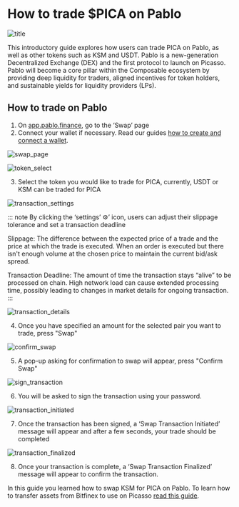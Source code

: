 # How to trade $PICA on Pablo

![title](./images-how-to-trade/title.jpg)

This introductory guide explores how users can trade PICA on Pablo, as well as other tokens such as KSM and USDT. 
Pablo is a new-generation Decentralized Exchange (DEX) and the first protocol to launch on Picasso. 
Pablo will become a core pillar within the Composable ecosystem by providing deep liquidity for traders, 
aligned incentives for token holders, and sustainable yields for liquidity providers (LPs).

## How to trade on Pablo

1. On [app.pablo.finance], go to the ‘Swap’ page
2. Connect your wallet if necessary. Read our guides [how to create and connect a wallet].

[app.pablo.finance]: app.pablo.finance
[how to create and connect a wallet]: docs.composable.finance/accounts-wallets

![swap_page](./images-how-to-trade/swap-page.jpg)

![token_select](./images-how-to-trade/token-select.png)

3. Select the token you would like to trade for PICA, currently, USDT or KSM can be traded for PICA

![transaction_settings](./images-how-to-trade/transaction-settings.png)

::: note
By clicking the ‘settings’ ⚙️’ icon, users can adjust their slippage tolerance and set a transaction deadline

Slippage: The difference between the expected price of a trade and the price at which the trade is executed. 
When an order is executed but there isn't enough volume at the chosen price to maintain the current bid/ask spread.

Transaction Deadline: The amount of time the transaction stays “alive” to be processed on chain. 
High network load can cause extended processing time, 
possibly leading to changes in market details for ongoing transaction.
:::

![transaction_details](./images-how-to-trade/transaction-details.png)

4. Once you have specified an amount for the selected pair you want to trade, press "Swap"

![confirm_swap](./images-how-to-trade/confirm-swap.png)

5. A pop-up asking for confirmation to swap will appear, press "Confirm Swap"


![sign_transaction](./images-how-to-trade/sign-transaction.jpg)

6. You will be asked to sign the transaction using your password.

![transaction_initiated](./images-how-to-trade/transaction-initiated.png)

7. Once the transaction has been signed, a ‘Swap Transaction Initiated’ message will appear and after a few seconds, 
your trade should be completed

![transaction_finalized](./images-how-to-trade/transaction-finalized.png)

8. Once your transaction is complete, a ‘Swap Transaction Finalized’ message will appear to confirm the transaction.


In this guide you learned how to swap KSM for PICA on Pablo. 
To learn how to transfer assets from Bitfinex to use on Picasso [read this guide].

[read this guide]: transfer-usdt-statemine-picasso.md